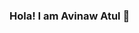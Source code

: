 ### Hola! I am Avinaw Atul 👋

<!--
**AviAtul/AviAtul** is a ✨ _special_ ✨ repository because its `README.md` (this file) appears on your GitHub profile.

Here are some ideas to get you started:

- 🔭 I’m currently studying in National Institute Of Technology Kurukshetra(NIT KURUKSHETRA), 2024 Batch
- 🌱 I’m currently learning Node.js
- 👯 I’m looking to collaborate on web development projects.
- 📫 How to reach me: avinawatul@gmail.com
- 😄 Pronouns: he/him
- ⚡ Fun fact: I am bad with fun facts. :)
